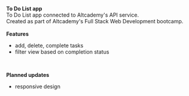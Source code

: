 **To Do List app**<br>
To Do List app connected to Altcademy's API service.<br>
Created as part of Altcademy's Full Stack Web Development bootcamp.<br><br>
**Features**
- add, delete, complete tasks
- filter view based on completion status
<br>

**Planned updates**
- responsive design

